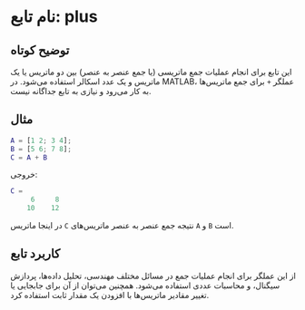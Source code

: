 # نام تابع: plus

## توضیح کوتاه
این تابع برای انجام عملیات جمع ماتریسی (یا جمع عنصر به عنصر) بین دو ماتریس یا یک ماتریس و یک عدد اسکالر استفاده می‌شود. در MATLAB، عملگر `+` برای جمع ماتریس‌ها به کار می‌رود و نیازی به تابع جداگانه نیست.

## مثال
```matlab
A = [1 2; 3 4];
B = [5 6; 7 8];
C = A + B
```

خروجی:
```matlab
C =
     6     8
    10    12
```

در اینجا ماتریس `C` نتیجه جمع عنصر به عنصر ماتریس‌های `A` و `B` است.

## کاربرد تابع
از این عملگر برای انجام عملیات جمع در مسائل مختلف مهندسی، تحلیل داده‌ها، پردازش سیگنال، و محاسبات عددی استفاده می‌شود. همچنین می‌توان از آن برای جابجایی یا تغییر مقادیر ماتریس‌ها با افزودن یک مقدار ثابت استفاده کرد.
